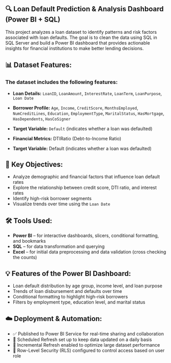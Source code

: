 ## 🔍 Loan Default Prediction & Analysis Dashboard (Power BI + SQL)
This project analyzes a loan dataset to identify patterns and risk factors associated with loan defaults. The goal is to clean the data using SQL in SQL Server and build a Power BI dashboard that provides actionable insights for financial institutions to make better lending decisions.

## 📊 Dataset Features:
### The dataset includes the following features:

- **Loan Details:** `LoanID`, `LoanAmount`, `InterestRate`, `LoanTerm`, `LoanPurpose`, `Loan Date`  
- **Borrower Profile:** `Age`, `Income`, `CreditScore`, `MonthsEmployed`, `NumCreditLines`, `Education`, `EmploymentType`, `MaritalStatus`, `HasMortgage`, `HasDependents`, `HasCoSigner`
- **Target Variable:** `Default` (indicates whether a loan was defaulted)

- **Financial Metrics:** DTIRatio (Debt-to-Income Ratio)

- **Target Variable:** Default (indicates whether a loan was defaulted)

## 🧠 Key Objectives:
- Analyze demographic and financial factors that influence loan default rates
- Explore the relationship between credit score, DTI ratio, and interest rates
- Identify high-risk borrower segments
- Visualize trends over time using the `Loan Date`

## 🛠 Tools Used:
- **Power BI** – for interactive dashboards, slicers, conditional formatting, and bookmarks
- **SQL** – for data transformation and querying
- **Excel** – for initial data preprocessing and data validation (cross checking the counts)

## 💡 Features of the Power BI Dashboard:
- Loan default distribution by age group, income level, and loan purpose
- Trends of loan disbursement and defaults over time
- Conditional formatting to highlight high-risk borrowers
- Filters by employment type, education level, and marital status

## ☁️ Deployment & Automation:

- ✅ Published to Power BI Service for real-time sharing and collaboration
- 🔄 Scheduled Refresh set up to keep data updated on a daily basis
- 🧠 Incremental Refresh enabled to optimize large dataset performance
- 🔐 Row-Level Security (RLS) configured to control access based on user role

